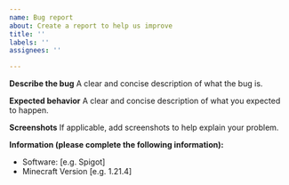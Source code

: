 ```yaml
---
name: Bug report
about: Create a report to help us improve
title: ''
labels: ''
assignees: ''

---
```


**Describe the bug**
A clear and concise description of what the bug is.

**Expected behavior**
A clear and concise description of what you expected to happen.

**Screenshots**
If applicable, add screenshots to help explain your problem.

**Information (please complete the following information):**
 - Software: [e.g. Spigot]
 - Minecraft Version [e.g. 1.21.4]
